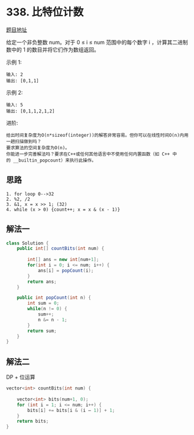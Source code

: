 # 338. 比特位计数

[题目地址](https://leetcode-cn.com/problems/counting-bits/)

给定一个非负整数 num。对于 0 ≤ i ≤ num 范围中的每个数字 i ，计算其二进制数中的 1 的数目并将它们作为数组返回。

示例 1:

```
输入: 2
输出: [0,1,1]
```

示例 2:

```
输入: 5
输出: [0,1,1,2,1,2]
```

进阶:

```
给出时间复杂度为O(n*sizeof(integer))的解答非常容易。但你可以在线性时间O(n)内用一趟扫描做到吗？
要求算法的空间复杂度为O(n)。
你能进一步完善解法吗？要求在C++或任何其他语言中不使用任何内置函数（如 C++ 中的 __builtin_popcount）来执行此操作。
```

## 思路

    1. for loop 0-->32
    2. %2, /2
    3. &1, x = x >> 1; (32)
    4. while (x > 0) {count++; x = x & (x - 1)}

## 解法一

```Java
class Solution {
    public int[] countBits(int num) {
        
        int[] ans = new int[num+1]; 
        for(int i = 0; i <= num; i++) {
            ans[i] = popCount(i);
        }
        return ans;
    }

    public int popCount(int n) {
        int sum = 0;
        while(n != 0) {
            sum++;
            n &= n - 1;
        }
        return sum;
    }
}
```


## 解法二

DP + 位运算

```C++
vector<int> countBits(int num) { 
    
    vector<int> bits(num+1, 0);
    for (int i = 1; i <= num; i++) {
        bits[i] += bits[i & (i — 1)] + 1; 
    }
    return bits;
}
```